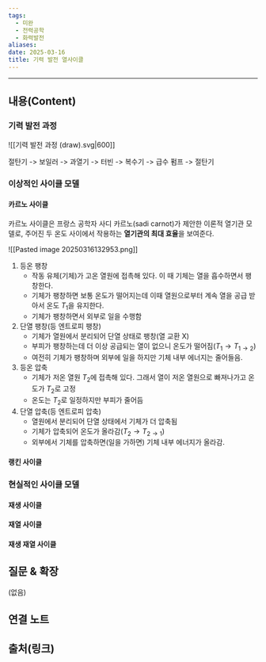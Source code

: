 ```yaml
---
tags:
  - 미완
  - 전력공학
  - 화력발전
aliases: 
date: 2025-03-16
title: 기력 발전 열사이클
---
```


---

## 내용(Content)

### 기력 발전 과정

![[기력 발전 과정 (draw).svg|600]]

절탄기 -> 보일러 -> 과열기 -> 터빈 -> 복수기 -> 급수 펌프 -> 절탄기

### 이상적인 사이클 모델

#### 카르노 사이클

카르노 사이클은 프랑스 공학자 사디 카르노(sadi carnot)가 제안한 이론적 열기관 모델로, 주어진 두 온도 사이에서 작용하는 **열기관의 최대 효율**을 보여준다. 

![[Pasted image 20250316132953.png]]


1. 등온 팽창
	- 작동 유체(기체)가 고온 열원에 접촉해 있다. 이 때 기체는 열을 흡수하면서 팽창한다.
	- 기체가 팽창하면 보통 온도가 떨어지는데 이때 열원으로부터 계속 열을 공급 받아서 온도 $T_{1}$을 유지한다.
	- 기체가 팽창하면서 외부로 일을 수행함
2. 단열 팽창(등 엔트로피 팽창)
	- 기체가 열원에서 분리되어 단열 상태로 팽창(열 교환 X)
	- 부피가 팽창하는데 더 이상 공급되는 열이 없으니 온도가 떨어짐($T_{1} \to T_{1\to2}$)
	- 여전히 기체가 팽창하며 외부에 일을 하지만 기체 내부 에너지는 줄어들음.
3. 등온 압축
	- 기체가 저온 열원 $T_{2}$에 접촉해 있다. 그래서 열이 저온 열원으로 빠져나가고 온도가 $T_{2}$로 고정
	- 온도는 $T_{2}$로 일정하지만 부피가 줄어듬
4. 단열 압축(등 엔트로피 압축)
	- 열원에서 분리되어 단열 상태에서 기체가 더 압축됨
	- 기체가 압축되어 온도가 올라감($T_{2} \to T_{2 \to 1}$)
	- 외부에서 기체를 압축하면(일을 가하면) 기체 내부 에너지가 올라감.
#### 랭킨 사이클





### 현실적인 사이클 모델

#### 재생 사이클


#### 재열 사이클

#### 재생 재열 사이클

## 질문 & 확장

(없음)

## 연결 노트

## 출처(링크)





